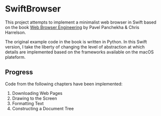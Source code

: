 # SwiftBrowser

This project attempts to implement a minimalist web browser in Swift based on the book [Web Browser Engineering](https://browser.engineering) by Pavel Panchekha & Chris Harrelson.

The original example code in the book is written in Python. In this Swift version, I take the liberty of changing the level of abstraction at which details are implemented based on the frameworks available on the macOS plateform.

## Progress

Code from the following chapters have been implemented:

1. Downloading Web Pages
2. Drawing to the Screen
3. Formatting Text
4. Constructing a Document Tree

